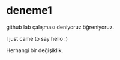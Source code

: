deneme1
=======

github lab çalışması deniyoruz öğreniyoruz.


I just came to say hello :)

Herhangi bir değişiklik.
